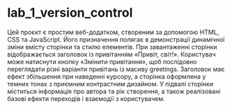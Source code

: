 # lab_1_version_control

Цей проєкт є простим веб-додатком, створеним за допомогою HTML, CSS та JavaScript. Його призначення полягає в демонстрації динамічної зміни вмісту сторінки та стилю елементів. При завантаженні сторінки відображається заголовок із привітанням «Привіт, світ!». Користувач може натиснути кнопку «Змінити привітання», щоб послідовно переглядати різні варіанти привітань із масиву greetings. Заголовок має ефект збільшення при наведенні курсору, а сторінка оформлена у темних тонах з приємним контрастним дизайном. У підвалі сторінки міститься інформація про автора та рік створення, а також реалізовані базові ефекти переходів і взаємодії з користувачем.

